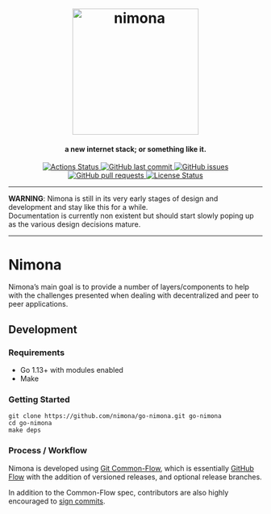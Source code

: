 <h1 align="center">
  <img src="https://user-images.githubusercontent.com/88447/67148586-4010a580-f2a1-11e9-9ece-91acf37b0c6f.png" alt="nimona" width="250px">
</h1>
<h4 align="center">a new internet stack; or something like it.</h4>


<p align="center">
  <a href="https://github.com/nimona/go-nimona/actions">
    <img src="https://github.com/nimona/go-nimona/workflows/CI/badge.svg?style=flat" alt="Actions Status">
  </a>
  <a href="https://github.com/nimona/go-nimona/commits/master">
    <img src="https://img.shields.io/github/last-commit/nimona/go-nimona.svg?style=flat&logo=github&logoColor=white"
alt="GitHub last commit">
  </a>
  <a href="https://github.com/nimona/go-nimona/issues">
    <img src="https://img.shields.io/github/issues-raw/nimona/go-nimona.svg?style=flat&logo=github&logoColor=white"
alt="GitHub issues">
  </a>
  <a href="https://github.com/nimona/go-nimona/pulls">
    <img src="https://img.shields.io/github/issues-pr-raw/nimona/go-nimona.svg?style=flat&logo=github&logoColor=white" alt="GitHub pull requests">
  </a>
  <a href="https://github.com/nimona/go-nimona/blob/master/LICENSE">
    <img src="https://img.shields.io/github/license/nimona/go-nimona.svg?style=flat" alt="License Status">
  </a>
</p>
      
---

__WARNING__: Nimona is still in its very early stages of design and development and stay like this for a while.  
Documentation is currently non existent but should start slowly poping up as the various design decisions mature.

---

# Nimona

Nimona’s main goal is to provide a number of layers/components to help with the challenges presented when dealing with decentralized and peer to peer applications.

## Development

### Requirements

- Go 1.13+ with modules enabled
- Make

### Getting Started

```
git clone https://github.com/nimona/go-nimona.git go-nimona
cd go-nimona
make deps
```

### Process / Workflow

Nimona is developed using [Git Common-Flow](https://commonflow.org/), which is
essentially [GitHub Flow](http://scottchacon.com/2011/08/31/github-flow.html)
with the addition of versioned releases, and optional release branches.

In addition to the Common-Flow spec, contributors are also highly encouraged to
[sign commits](https://git-scm.com/book/en/v2/Git-Tools-Signing-Your-Work).


<!-- Links -->

[Go environment]: https://golang.org/doc/install

<!-- Badge images -->

[Actions Status]: https://github.com/nimona/go-nimona/workflows/CI/badge.svg?style=flat
[License Status]: https://img.shields.io/github/license/nimona/go-nimona.svg?style=flat
